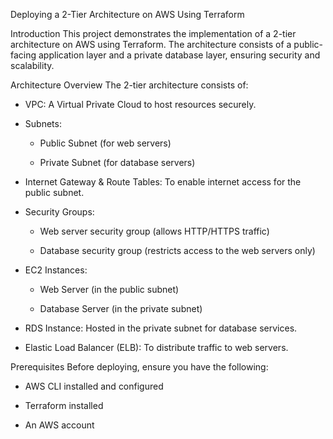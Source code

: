 Deploying a 2-Tier Architecture on AWS Using Terraform

Introduction
This project demonstrates the implementation of a 2-tier architecture on AWS using Terraform. The architecture consists of a public-facing application layer and a private database layer, ensuring security and scalability.

Architecture Overview
The 2-tier architecture consists of:

* VPC: A Virtual Private Cloud to host resources securely.

* Subnets:
    * Public Subnet (for web servers)

    * Private Subnet (for database servers)

* Internet Gateway & Route Tables: To enable internet access for the public subnet.

* Security Groups:
    * Web server security group (allows HTTP/HTTPS traffic)

    * Database security group (restricts access to the web servers only)

* EC2 Instances:
    * Web Server (in the public subnet)

    * Database Server (in the private subnet)

* RDS Instance: Hosted in the private subnet for database services.

* Elastic Load Balancer (ELB): To distribute traffic to web servers.

Prerequisites
Before deploying, ensure you have the following:
* AWS CLI installed and configured

* Terraform installed

* An AWS account
